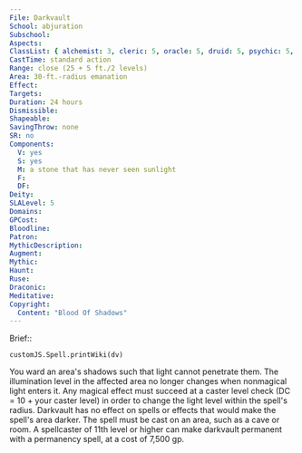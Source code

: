 ```yaml
---
File: Darkvault
School: abjuration
Subschool: 
Aspects: 
ClassList: { alchemist: 3, cleric: 5, oracle: 5, druid: 5, psychic: 5, shaman: 5, sorcerer: 5, wizard: 5, witch: 5 }
CastTime: standard action
Range: close (25 + 5 ft./2 levels)
Area: 30-ft.-radius emanation
Effect: 
Targets: 
Duration: 24 hours
Dismissible: 
Shapeable: 
SavingThrow: none
SR: no
Components:
  V: yes
  S: yes
  M: a stone that has never seen sunlight
  F: 
  DF: 
Deity: 
SLALevel: 5
Domains: 
GPCost: 
Bloodline: 
Patron: 
MythicDescription: 
Augment: 
Mythic: 
Haunt: 
Ruse: 
Draconic: 
Meditative: 
Copyright:
  Content: "Blood Of Shadows"
---
```

Brief:: 

```dataviewjs
customJS.Spell.printWiki(dv)
```

You ward an area's shadows such that light cannot penetrate them. The illumination level in the affected area no longer changes when nonmagical light enters it. Any magical effect must succeed at a caster level check (DC = 10 + your caster level) in order to change the light level within the spell's radius. Darkvault has no effect on spells or effects that would make the spell's area darker.  The spell must be cast on an area, such as a cave or room. A spellcaster of 11th level or higher can make darkvault permanent with a permanency spell, at a cost of 7,500 gp.
